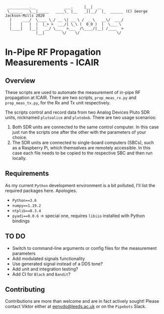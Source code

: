 ```
 __________.__             ___.     |__|  __
 \______   \__|_____   ____\_ |__   _||__/  |_  ______ (C) George Jackson-Mills 2020
  |     ___/  \____ \_/ __ \| __ \ /  _ \   __\/  ___/
  |    |   |  |  |_> >  ___/| \_\ (  O_O )  |  \___ \
  |____|   |__|   __/ \___  >___  /\____/|__| /____  >
              |__|        \/    \/                 \/
```

# In-Pipe RF Propagation Measurements - ICAIR

## Overview

These scripts are used to automate the measurement of in-pipe RF propagation at ICAIR. There are two scripts, `prop_meas_rx.py` and `prop_meas_tx.py`, for the Rx and Tx unit respectively.

The scripts control and record data from two Analog Devices Pluto SDR units, nicknamed `plutoalice` and `plutobob`. There are two usage scenarios:

1. Both SDR units are connected to the same control computer. In this case just run the scripts one after the other with the parameters of your choice.
2. The SDR units are connected to single-board computers (SBCs), such as a Raspberry Pi, which themselves are remotely accessible. In this case each file needs to be copied to the respective SBC and then run locally.

## Requirements

As my current `Python` development environment is a bit polluted, I'll list the required packages here. Apologies.

- `Python==3.6`
- `numpy==1.19.2`
- `ntplib==0.3.4`
- `pyadi==0.0.6` -> special one, requires `libiio` installed with Python bindings

## TO DO

- Switch to command-line arguments or config files for the measurement parameters
- Add modulated signals functionality
- Use generated signal instead of a DDS tone?
- Add unit and integration testing?
- Add CI for `Black` and `Bandit`?

## Contributing

Contributions are more than welcome and are in fact actively sought! Please contact Viktor either at [eenvdo@leeds.ac.uk](mailto:eenvdo@leeds.ac.uk) or on the `Pipebots` Slack.
